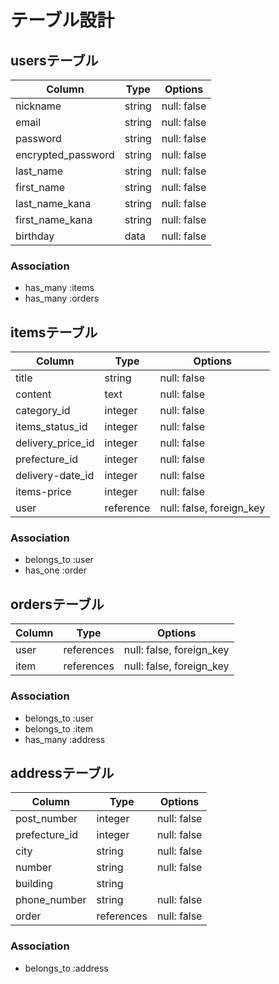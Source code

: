 # テーブル設計

## usersテーブル

| Column             | Type    | Options      |
| ------------------ | ------- | ------------ |
| nickname           | string  | null: false  |
| email              | string  | null: false  |
| password           | string  | null: false  |
| encrypted_password | string  | null: false  |
| last_name          | string  | null: false  |
| first_name         | string  | null: false  |
| last_name_kana     | string  | null: false  |
| first_name_kana    | string  | null: false  |
| birthday           | data    | null: false  |


### Association

- has_many :items
- has_many :orders



## itemsテーブル

| Column             | Type      | Options      |
| ------------------ | --------- | ------------ |
| title              | string    | null: false  |
| content            | text      | null: false  |
| category_id        | integer   | null: false  |
| items_status_id    | integer   | null: false  |
| delivery_price_id  | integer   | null: false  |
| prefecture_id      | integer   | null: false  |
| delivery-date_id   | integer   | null: false  |
| items-price        | integer   | null: false  |
| user               | reference | null: false, foreign_key |


### Association

- belongs_to :user
- has_one :order



## ordersテーブル

| Column             | Type       | Options      |
| ------------------ | ---------- | ------------ |
| user               | references | null: false, foreign_key |
| item               | references | null: false, foreign_key |


### Association

- belongs_to :user
- belongs_to :item
- has_many :address



## addressテーブル

| Column             | Type       | Options      |
| ------------------ | ---------- | ------------ |
| post_number        | integer    | null: false  |
| prefecture_id      | integer    | null: false  |
| city               | string     | null: false  |
| number             | string     | null: false  |
| building           | string     |              |
| phone_number       | string     | null: false  |
| order              | references | null: false  |


### Association

- belongs_to :address